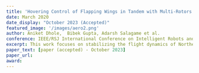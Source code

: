 ```yaml
---
title: 'Hovering Control of Flapping Wings in Tandem with Multi-Rotors'
date: March 2020
date_display: "October 2023 (Accepted)"
featured_image: '/images/aero2.png'
author: Aniket Dhole,  Bibek Gupta, Adarsh Salagame et al.
conference: IEEE/RSJ International Conference on Intelligent Robots and Systems (IROS 2023) 
excerpt: This work focuses on stabilizing the flight dynamics of Northeatern's tailless bat-inspired micro aerial vehicle, Aerobat. Unlike traditional insect-style designs, Aerobat incorporates morphing wings and lacks a tail, making flight control more complex. To stabilize its position and orientation during hovering, we employ a guard design with small thrusters and combine it with a flapping system and a multi-rotor. We assume the guard cannot directly observe Aerobat's states and propose the use of an observer to estimate these states for closed-loop hovering control of the Guard-Aerobat platform.
paper_text: [paper (accepted) - October 2023]
paper_url: 
award: 
---
```

